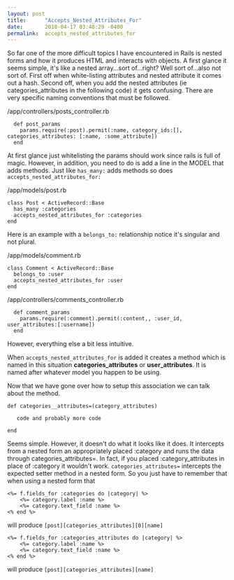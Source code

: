 ```yaml
---
layout: post
title:      "Accepts_Nested_Attributes_For"
date:       2018-04-17 03:48:29 -0400
permalink:  accepts_nested_attributes_for
---
```



So far one of the more difficult topics I have encountered in Rails is nested forms and how it produces HTML and interacts with objects. A first glance it seems simple, it's like a nested array...sort of...right? Well sort of...also not sort of. First off when white-listing attributes and nested attribute it comes out a hash. Second off, when you add the nested attributes (ie categories_attributes in the following code) it gets confusing. There are very specific naming conventions that must be followed.


/app/controllers/posts_controller.rb
```
  def post_params
    params.require(:post).permit(:name, category_ids:[], categories_attributes: [:name, :some_attribute])
  end

```


At first glance just whitelisting the params should work since rails is full of magic. However, in addition, you need to do is add a line in the MODEL that adds methods. Just like `has_many:` adds methods so does `accepts_nested_attributes_for:`

/app/models/post.rb

```
class Post < ActiveRecord::Base
  has_many :categories
  accepts_nested_attributes_for :categories
end
```



Here is an example with a `belongs_to:` relationship notice it's singular and not plural.

/app/models/comment.rb

```
class Comment < ActiveRecord::Base
  belongs_to :user
  accepts_nested_attributes_for :user
end
```


/app/controllers/comments_controller.rb

```
  def comment_params
    params.require(:comment).permit(:content,, :user_id, user_attributes:[:username])
  end
```

	
However, everything else  a bit less intuitive.

When `accepts_nested_attributes_for` is added it creates a method which is named in this situation
**categories_attributes** or **user_attributes**. It is named after whatever model you happen to be using.

Now that we have gone over how to setup this association we can talk about the method.

```
def categories__attributes=(category_attributes)

   code and probably more code
	 
end
```


Seems simple. However, it doesn't do what it looks like it does. It intercepts from a nested form an appropriately placed :category and runs the data through categories_attributes=. In fact, if you placed :category_attributes in place of :category it wouldn't work. 
`categories_attributes=` intercepts the expected setter method in a nested form. So you just have to remember that when using a nested form that 


```  
<%= f.fields_for :categories do |category| %>
    <%= category.label :name %>
    <%= category.text_field :name %>
<% end %>
```


will produce `[post][categories_attributes][0][name]`  


``` 
<%= f.fields_for :categories_attributes do |category| %>
    <%= category.label :name %>
    <%= category.text_field :name %>
<% end %>
```


will produce `[post][categories_attributes][name]`

	
